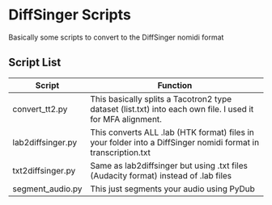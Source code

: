 # DiffSinger Scripts

Basically some scripts to convert to the DiffSinger nomidi format

## Script List


| Script | Function |
| ------ | ------ |
| convert_tt2.py | This basically splits a Tacotron2 type dataset (list.txt) into each own file. I used it for MFA alignment. |
| lab2diffsinger.py | This converts ALL .lab (HTK format) files in your folder into a DiffSinger nomidi format in transcription.txt|
| txt2diffsinger.py | Same as lab2diffsinger but using .txt files (Audacity format) instead of .lab files |
| segment_audio.py | This just segments your audio using PyDub |
